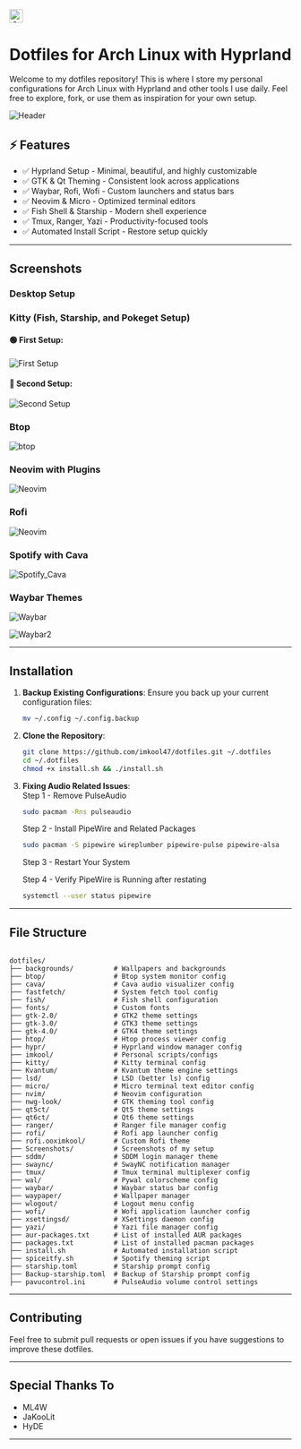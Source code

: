 
## <img src="https://upload.wikimedia.org/wikipedia/commons/thumb/1/13/Arch_Linux_%22Crystal%22_icon.svg/256px-Arch_Linux_%22Crystal%22_icon.svg.png" alt="Arch Logo" width="24"> 

# Dotfiles for Arch Linux with Hyprland

Welcome to my dotfiles repository! This is where I store my personal configurations for Arch Linux with Hyprland and other tools I use daily. Feel free to explore, fork, or use them as inspiration for your own setup.

![Header](https://raw.githubusercontent.com/imkool47/dotfiles/refs/heads/main/Screenshots/DittoDotsHeader.jpg)

## ⚡ Features
- ✅ Hyprland Setup - Minimal, beautiful, and highly customizable
- ✅ GTK & Qt Theming - Consistent look across applications
- ✅ Waybar, Rofi, Wofi - Custom launchers and status bars
- ✅ Neovim & Micro - Optimized terminal editors
- ✅ Fish Shell & Starship - Modern shell experience
- ✅ Tmux, Ranger, Yazi - Productivity-focused tools
- ✅ Automated Install Script - Restore setup quickly

---

## Screenshots

### Desktop Setup

### Kitty (Fish, Starship, and Pokeget Setup)

#### 🟢 First Setup:
![First Setup](https://raw.githubusercontent.com/imkool47/dotfiles/refs/heads/main/Screenshots/Kitty.png)

#### 🔵 Second Setup:
![Second Setup](https://raw.githubusercontent.com/imkool47/dotfiles/refs/heads/main/Screenshots/kitty-new.png)

### Btop
![btop](https://raw.githubusercontent.com/imkool47/dotfiles/refs/heads/main/Screenshots/btop.png)

### Neovim with Plugins
![Neovim](https://raw.githubusercontent.com/imkool47/dotfiles/refs/heads/main/Screenshots/2025-03-07-164315_hyprshot.png)

### Rofi
![Neovim](https://raw.githubusercontent.com/imkool47/dotfiles/refs/heads/main/Screenshots/rofi.png)

### Spotify with Cava
![Spotify_Cava](https://raw.githubusercontent.com/imkool47/dotfiles/refs/heads/main/Screenshots/spotify-cava.png)

### Waybar Themes
![Waybar](https://raw.githubusercontent.com/imkool47/dotfiles/refs/heads/main/Screenshots/waybar-with-cava.png)

![Waybar2](https://raw.githubusercontent.com/imkool47/dotfiles/refs/heads/main/Screenshots/waybar%202.png)

---

## Installation

1. **Backup Existing Configurations**:
   Ensure you back up your current configuration files:
   ```bash
   mv ~/.config ~/.config.backup
   ```

2. **Clone the Repository**:
   ```bash
   git clone https://github.com/imkool47/dotfiles.git ~/.dotfiles
   cd ~/.dotfiles
   chmod +x install.sh && ./install.sh
   ```

3. **Fixing Audio Related Issues**:  
   Step 1 - Remove PulseAudio  
   ```bash
   sudo pacman -Rns pulseaudio
   ```
   Step 2 - Install PipeWire and Related Packages
   ```bash
   sudo pacman -S pipewire wireplumber pipewire-pulse pipewire-alsa
   ```
   Step 3 - Restart Your System
   
   Step 4 - Verify PipeWire is Running after restating
   ```bash
   systemctl --user status pipewire
   ```
---

## File Structure

```plaintext

dotfiles/
├── backgrounds/          # Wallpapers and backgrounds
├── btop/                 # Btop system monitor config
├── cava/                 # Cava audio visualizer config
├── fastfetch/            # System fetch tool config
├── fish/                 # Fish shell configuration
├── fonts/                # Custom fonts
├── gtk-2.0/              # GTK2 theme settings
├── gtk-3.0/              # GTK3 theme settings
├── gtk-4.0/              # GTK4 theme settings
├── htop/                 # Htop process viewer config
├── hypr/                 # Hyprland window manager config
├── imkool/               # Personal scripts/configs
├── kitty/                # Kitty terminal config
├── Kvantum/              # Kvantum theme engine settings
├── lsd/                  # LSD (better ls) config
├── micro/                # Micro terminal text editor config
├── nvim/                 # Neovim configuration
├── nwg-look/             # GTK theming tool config
├── qt5ct/                # Qt5 theme settings
├── qt6ct/                # Qt6 theme settings
├── ranger/               # Ranger file manager config
├── rofi/                 # Rofi app launcher config
├── rofi.ooximkool/       # Custom Rofi theme
├── Screenshots/          # Screenshots of my setup
├── sddm/                 # SDDM login manager theme
├── swaync/               # SwayNC notification manager
├── tmux/                 # Tmux terminal multiplexer config
├── wal/                  # Pywal colorscheme config
├── waybar/               # Waybar status bar config
├── waypaper/             # Wallpaper manager
├── wlogout/              # Logout menu config
├── wofi/                 # Wofi application launcher config
├── xsettingsd/           # XSettings daemon config
├── yazi/                 # Yazi file manager config
├── aur-packages.txt      # List of installed AUR packages
├── packages.txt          # List of installed pacman packages
├── install.sh            # Automated installation script
├── spiceitfy.sh          # Spotify theming script
├── starship.toml         # Starship prompt config
├── Backup-starship.toml  # Backup of Starship prompt config
├── pavucontrol.ini       # PulseAudio volume control settings
```
---

## Contributing
Feel free to submit pull requests or open issues if you have suggestions to improve these dotfiles.

---
## Special Thanks To
- ML4W
- JaKooLit
- HyDE

---

